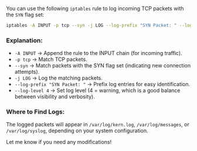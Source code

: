 You can use the following `iptables` rule to log incoming TCP packets with the `SYN` flag set:  

```sh
iptables -A INPUT -p tcp --syn -j LOG --log-prefix "SYN Packet: " --log-level 4
```

### Explanation:
- `-A INPUT` → Append the rule to the INPUT chain (for incoming traffic).
- `-p tcp` → Match TCP packets.
- `--syn` → Match packets with the SYN flag set (indicating new connection attempts).
- `-j LOG` → Log the matching packets.
- `--log-prefix "SYN Packet: "` → Prefix log entries for easy identification.
- `--log-level 4` → Set log level (4 = warning, which is a good balance between visibility and verbosity).  

### Where to Find Logs:
The logged packets will appear in `/var/log/kern.log`, `/var/log/messages`, or `/var/log/syslog`, depending on your system configuration.

Let me know if you need any modifications!
